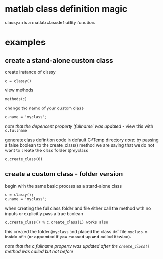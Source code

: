 # matlab class definition magic

classy.m is a matlab classdef utility function.

# examples

## create a stand-alone custom class

create instance of classy
```
c = classy()
```

view methods
```
methods(c)
```

change the name of your custom class
```
c.name = 'myclass';
```

*note that the dependent property 'fullname' was updated* - view this with `c.fullname`


generate class definition code in default C:\Temp directory
    *note:* by passing a false boolean to the create_class() method we are saying that we do not want to create the class folder @myclass
```
c.create_class(0)
```

## create a custom class - folder version
begin with the same basic process as a stand-alone class
```
c = classy();
c.name = 'myclass';
```

when creating the full class folder and file either call the method with no inputs or explicitly pass a true boolean  
```
c.create_class() % c.create_class(1) works also
```

this created the folder `@myclass` and placed the class def file `myclass.m` inside of it (or appended if you messed up and called it twice).

*note that the c.fullname property was updated after the `create_class()` method was called but not before*
